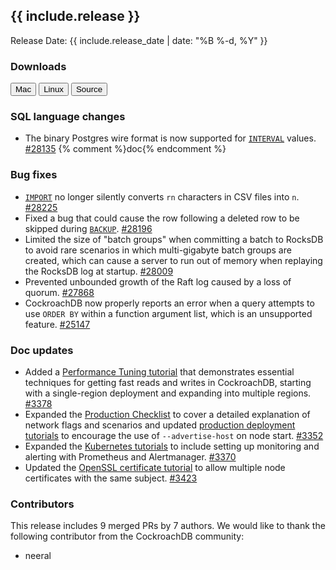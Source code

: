<h2 id="{{ include.release | slugify }}">{{ include.release }}</h2>

Release Date: {{ include.release_date | date: "%B %-d, %Y" }}

<h3 id="v2-0-5-downloads">Downloads</h3>

<div id="os-tabs" class="clearfix os-tabs_button-outline-primary">
    <a href="https://binaries.cockroachdb.com/cockroach-v2.0.5.darwin-10.9-amd64.tgz"><button id="mac" data-eventcategory="mac-binary-release-notes">Mac</button></a>
    <a href="https://binaries.cockroachdb.com/cockroach-v2.0.5.linux-amd64.tgz"><button id="linux" data-eventcategory="linux-binary-release-notes">Linux</button></a>
    <a href="https://binaries.cockroachdb.com/cockroach-v2.0.5.src.tgz"><button id="source" data-eventcategory="source-release-notes">Source</button></a>
</div>

<h3 id="v2-0-5-sql-language-changes">SQL language changes</h3>

- The binary Postgres wire format is now supported for [`INTERVAL`](../v2.0/interval.html) values. [#28135][#28135] {% comment %}doc{% endcomment %}

<h3 id="v2-0-5-bug-fixes">Bug fixes</h3>

- [`IMPORT`](../v2.0/import.html) no longer silently converts `rn` characters in CSV files into `n`. [#28225][#28225]
- Fixed a bug that could cause the row following a deleted row to be skipped during [`BACKUP`](../v2.0/backup.html). [#28196][#28196]
- Limited the size of "batch groups" when committing a batch to RocksDB to avoid rare scenarios in which multi-gigabyte batch groups are created, which can cause a server to run out of memory when replaying the RocksDB log at startup. [#28009][#28009]
- Prevented unbounded growth of the Raft log caused by a loss of quorum. [#27868][#27868]
- CockroachDB now properly reports an error when a query attempts to use `ORDER BY` within a function argument list,
  which is an unsupported feature. [#25147][#25147]

<h3 id="v2-0-5-doc-updates">Doc updates</h3>

- Added a [Performance Tuning tutorial](../v2.0/performance-tuning.html) that demonstrates essential techniques for getting fast reads and writes in CockroachDB, starting with a single-region deployment and expanding into multiple regions. [#3378][#3378]
- Expanded the [Production Checklist](../v2.0/recommended-production-settings.html#networking) to cover a detailed explanation of network flags and scenarios and updated [production deployment tutorials](../v2.0/manual-deployment.html) to encourage the use of `--advertise-host` on node start. [#3352][#3352]
- Expanded the [Kubernetes tutorials](../v2.0/orchestrate-cockroachdb-with-kubernetes.html) to include setting up monitoring and alerting with Prometheus and Alertmanager. [#3370][#3370]
- Updated the [OpenSSL certificate tutorial](../v2.0/create-security-certificates-openssl.html) to allow multiple node certificates with the same subject. [#3423][#3423]

<h3 id="v2-0-5-contributors">Contributors</h3>

This release includes 9 merged PRs by 7 authors. We would like to thank the following contributor from the CockroachDB community:

- neeral

[#25147]: https://github.com/cockroachdb/cockroach/pull/25147
[#27868]: https://github.com/cockroachdb/cockroach/pull/27868
[#28009]: https://github.com/cockroachdb/cockroach/pull/28009
[#28135]: https://github.com/cockroachdb/cockroach/pull/28135
[#28196]: https://github.com/cockroachdb/cockroach/pull/28196
[#28225]: https://github.com/cockroachdb/cockroach/pull/28225
[#3378]: https://github.com/cockroachdb/docs/pull/3378
[#3352]: https://github.com/cockroachdb/docs/pull/3352
[#3370]: https://github.com/cockroachdb/docs/pull/3370
[#3385]: https://github.com/cockroachdb/docs/pull/3385
[#3423]: https://github.com/cockroachdb/docs/pull/3423
